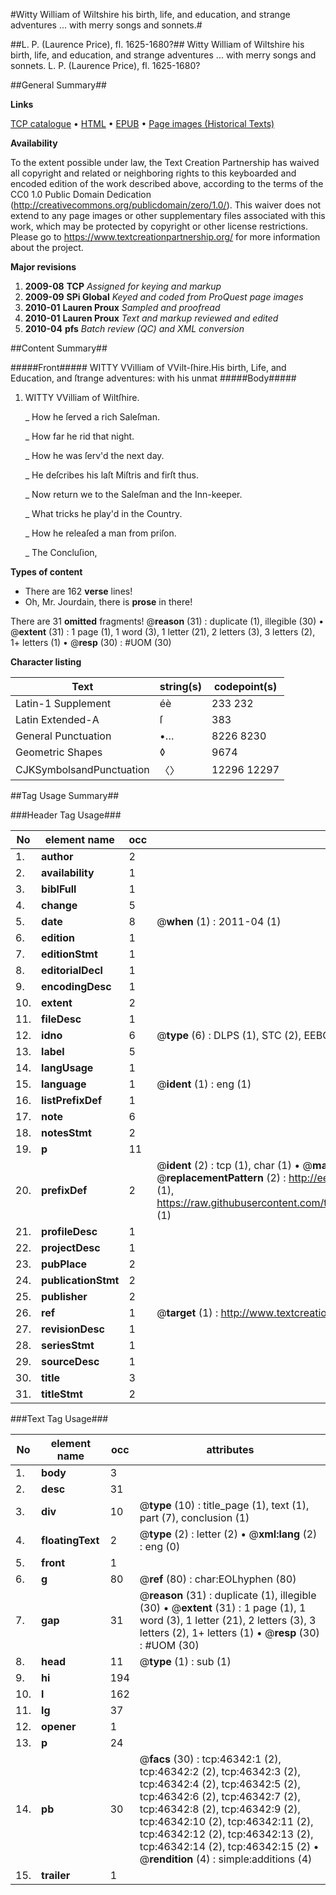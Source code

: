 #Witty William of Wiltshire his birth, life, and education, and strange adventures ... with merry songs and sonnets.#

##L. P. (Laurence Price), fl. 1625-1680?##
Witty William of Wiltshire his birth, life, and education, and strange adventures ... with merry songs and sonnets.
L. P. (Laurence Price), fl. 1625-1680?

##General Summary##

**Links**

[TCP catalogue](http://www.ota.ox.ac.uk/tcp/)  • 
[HTML](http://tei.it.ox.ac.uk/tcp/Texts-HTML/free/A55/A55801.html)  • 
[EPUB](http://tei.it.ox.ac.uk/tcp/Texts-EPUB/free/A55/A55801.epub) • 
[Page images (Historical Texts)](https://historicaltexts.jisc.ac.uk/eebo-11088719e)

**Availability**

To the extent possible under law, the Text Creation Partnership has waived all copyright and related or neighboring rights to this keyboarded and encoded edition of the work described above, according to the terms of the CC0 1.0 Public Domain Dedication (http://creativecommons.org/publicdomain/zero/1.0/). This waiver does not extend to any page images or other supplementary files associated with this work, which may be protected by copyright or other license restrictions. Please go to https://www.textcreationpartnership.org/ for more information about the project.

**Major revisions**

1. __2009-08__ __TCP__ *Assigned for keying and markup*
1. __2009-09__ __SPi Global__ *Keyed and coded from ProQuest page images*
1. __2010-01__ __Lauren Proux__ *Sampled and proofread*
1. __2010-01__ __Lauren Proux__ *Text and markup reviewed and edited*
1. __2010-04__ __pfs__ *Batch review (QC) and XML conversion*

##Content Summary##

#####Front#####
WITTY VVilliam of VVilt-ſhire.His birth, Life, and Education, and ſtrange adventures: with his unmat
#####Body#####

1. WITTY VVilliam of Wiltſhire.

    _ How he ſerved a rich Saleſman.

    _ How far he rid that night.

    _ How he was ſerv'd the next day.

    _ He deſcribes his laſt Miſtris and firſt thus.

    _ Now return we to the Saleſman and the Inn-keeper.

    _ What tricks he play'd in the Country.

    _ How he releaſed a man from priſon.

    _ The Concluſion,

**Types of content**

  * There are 162 **verse** lines!
  * Oh, Mr. Jourdain, there is **prose** in there!

There are 31 **omitted** fragments! 
 @__reason__ (31) : duplicate (1), illegible (30)  •  @__extent__ (31) : 1 page (1), 1 word (3), 1 letter (21), 2 letters (3), 3 letters (2), 1+ letters (1)  •  @__resp__ (30) : #UOM (30)

**Character listing**


|Text|string(s)|codepoint(s)|
|---|---|---|
|Latin-1 Supplement|éè|233 232|
|Latin Extended-A|ſ|383|
|General Punctuation|•…|8226 8230|
|Geometric Shapes|◊|9674|
|CJKSymbolsandPunctuation|〈〉|12296 12297|

##Tag Usage Summary##

###Header Tag Usage###

|No|element name|occ|attributes|
|---|---|---|---|
|1.|__author__|2||
|2.|__availability__|1||
|3.|__biblFull__|1||
|4.|__change__|5||
|5.|__date__|8| @__when__ (1) : 2011-04 (1)|
|6.|__edition__|1||
|7.|__editionStmt__|1||
|8.|__editorialDecl__|1||
|9.|__encodingDesc__|1||
|10.|__extent__|2||
|11.|__fileDesc__|1||
|12.|__idno__|6| @__type__ (6) : DLPS (1), STC (2), EEBO-CITATION (1), OCLC (1), VID (1)|
|13.|__label__|5||
|14.|__langUsage__|1||
|15.|__language__|1| @__ident__ (1) : eng (1)|
|16.|__listPrefixDef__|1||
|17.|__note__|6||
|18.|__notesStmt__|2||
|19.|__p__|11||
|20.|__prefixDef__|2| @__ident__ (2) : tcp (1), char (1)  •  @__matchPattern__ (2) : ([0-9\-]+):([0-9IVX]+) (1), (.+) (1)  •  @__replacementPattern__ (2) : http://eebo.chadwyck.com/downloadtiff?vid=$1&page=$2 (1), https://raw.githubusercontent.com/textcreationpartnership/Texts/master/tcpchars.xml#$1 (1)|
|21.|__profileDesc__|1||
|22.|__projectDesc__|1||
|23.|__pubPlace__|2||
|24.|__publicationStmt__|2||
|25.|__publisher__|2||
|26.|__ref__|1| @__target__ (1) : http://www.textcreationpartnership.org/docs/. (1)|
|27.|__revisionDesc__|1||
|28.|__seriesStmt__|1||
|29.|__sourceDesc__|1||
|30.|__title__|3||
|31.|__titleStmt__|2||


###Text Tag Usage###

|No|element name|occ|attributes|
|---|---|---|---|
|1.|__body__|3||
|2.|__desc__|31||
|3.|__div__|10| @__type__ (10) : title_page (1), text (1), part (7), conclusion (1)|
|4.|__floatingText__|2| @__type__ (2) : letter (2)  •  @__xml:lang__ (2) : eng (0)|
|5.|__front__|1||
|6.|__g__|80| @__ref__ (80) : char:EOLhyphen (80)|
|7.|__gap__|31| @__reason__ (31) : duplicate (1), illegible (30)  •  @__extent__ (31) : 1 page (1), 1 word (3), 1 letter (21), 2 letters (3), 3 letters (2), 1+ letters (1)  •  @__resp__ (30) : #UOM (30)|
|8.|__head__|11| @__type__ (1) : sub (1)|
|9.|__hi__|194||
|10.|__l__|162||
|11.|__lg__|37||
|12.|__opener__|1||
|13.|__p__|24||
|14.|__pb__|30| @__facs__ (30) : tcp:46342:1 (2), tcp:46342:2 (2), tcp:46342:3 (2), tcp:46342:4 (2), tcp:46342:5 (2), tcp:46342:6 (2), tcp:46342:7 (2), tcp:46342:8 (2), tcp:46342:9 (2), tcp:46342:10 (2), tcp:46342:11 (2), tcp:46342:12 (2), tcp:46342:13 (2), tcp:46342:14 (2), tcp:46342:15 (2)  •  @__rendition__ (4) : simple:additions (4)|
|15.|__trailer__|1||
